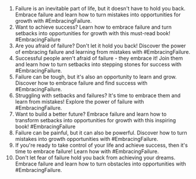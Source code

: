 1. Failure is an inevitable part of life, but it doesn't have to hold you back. Embrace failure and learn how to turn mistakes into opportunities for growth with #EmbracingFailure.
2. Want to achieve success? Learn how to embrace failure and turn setbacks into opportunities for growth with this must-read book! #EmbracingFailure
3. Are you afraid of failure? Don't let it hold you back! Discover the power of embracing failure and learning from mistakes with #EmbracingFailure.
4. Successful people aren't afraid of failure - they embrace it! Join them and learn how to turn setbacks into stepping stones for success with #EmbracingFailure.
5. Failure can be tough, but it's also an opportunity to learn and grow. Discover how to embrace failure and find success with #EmbracingFailure.
6. Struggling with setbacks and failures? It's time to embrace them and learn from mistakes! Explore the power of failure with #EmbracingFailure.
7. Want to build a better future? Embrace failure and learn how to transform setbacks into opportunities for growth with this inspiring book! #EmbracingFailure
8. Failure can be painful, but it can also be powerful. Discover how to turn mistakes into growth opportunities with #EmbracingFailure.
9. If you're ready to take control of your life and achieve success, then it's time to embrace failure! Learn how with #EmbracingFailure.
10. Don't let fear of failure hold you back from achieving your dreams. Embrace failure and learn how to turn obstacles into opportunities with #EmbracingFailure.
